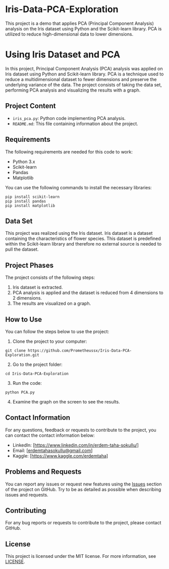 # Iris-Data-PCA-Exploration
This project is a demo that applies PCA (Principal Component Analysis) analysis on the Iris dataset using Python and the Scikit-learn library. PCA is utilized to reduce high-dimensional data to lower dimensions.

# Using Iris Dataset and PCA

In this project, Principal Component Analysis (PCA) analysis was applied on Iris dataset using Python and Scikit-learn library. PCA is a technique used to reduce a multidimensional dataset to fewer dimensions and preserve the underlying variance of the data. The project consists of taking the data set, performing PCA analysis and visualizing the results with a graph.

## Project Content

- `iris_pca.py`: Python code implementing PCA analysis.
- `README.md`: This file containing information about the project.

## Requirements

The following requirements are needed for this code to work:

- Python 3.x
- Scikit-learn
- Pandas
- Matplotlib

You can use the following commands to install the necessary libraries:

```
pip install scikit-learn
pip install pandas
pip install matplotlib
```

## Data Set

This project was realized using the Iris dataset. Iris dataset is a dataset containing the characteristics of flower species. This dataset is predefined within the Scikit-learn library and therefore no external source is needed to pull the dataset.

## Project Phases

The project consists of the following steps:

1. Iris dataset is extracted.
2. PCA analysis is applied and the dataset is reduced from 4 dimensions to 2 dimensions.
3. The results are visualized on a graph.

## How to Use

You can follow the steps below to use the project:

1. Clone the project to your computer:

```
git clone https://github.com/Prometheussx/Iris-Data-PCA-Exploration.git
```

2. Go to the project folder:

```
cd Iris-Data-PCA-Exploration
```

3. Run the code:

```
python PCA.py
```

4. Examine the graph on the screen to see the results.

## Contact Information

For any questions, feedback or requests to contribute to the project, you can contact the contact information below:

- LinkedIn: [https://www.linkedin.com/in/erdem-taha-sokullu/]
- Email: [erdemtahasokullu@gmail.com]
- Kaggle: [https://www.kaggle.com/erdemtaha]
## Problems and Requests

You can report any issues or request new features using the [Issues](https://github.com/Prometheussx/Iris-Data-PCA-Exploration/issues) section of the project on GitHub. Try to be as detailed as possible when describing issues and requests.

## Contributing

For any bug reports or requests to contribute to the project, please contact GitHub.

## License

This project is licensed under the MIT license. For more information, see [LICENSE](LICENSE).
